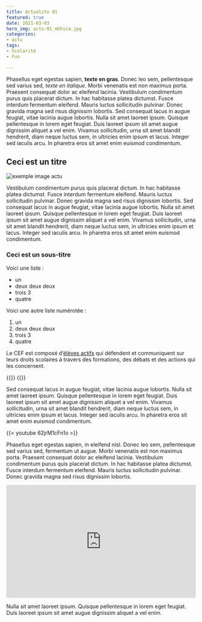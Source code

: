 ```yaml
---
title: Actualite 01
featured: true
date: 2021-03-03
hero_img: actu-01_mbhicm.jpg
categories:
- actu
tags:
- Scolarité
- Fun

---
```

Phasellus eget egestas sapien, **texte en gras**. Donec leo sem, pellentesque sed varius sed, *texte en italique*. Morbi venenatis est non maximus porta. Praesent consequat dolor ac eleifend lacinia. Vestibulum condimentum purus quis placerat dictum. In hac habitasse platea dictumst. Fusce interdum fermentum eleifend. Mauris luctus sollicitudin pulvinar. Donec gravida magna sed risus dignissim lobortis. Sed consequat lacus in augue feugiat, vitae lacinia augue lobortis. Nulla sit amet laoreet ipsum. Quisque pellentesque in lorem eget feugiat. Duis laoreet ipsum sit amet augue dignissim aliquet a vel enim. Vivamus sollicitudin, urna sit amet blandit hendrerit, diam neque luctus sem, in ultricies enim ipsum et lacus. Integer sed iaculis arcu. In pharetra eros sit amet enim euismod condimentum. 

## Ceci est un titre

![exemple image actu](https://res.cloudinary.com/cefasbl/image/upload/c_limit,dpr_auto,q_70,w_740,f_auto/actu-exemple_kshdd5.jpg)

Vestibulum condimentum purus quis placerat dictum. In hac habitasse platea dictumst. Fusce interdum fermentum eleifend. Mauris luctus sollicitudin pulvinar. Donec gravida magna sed risus dignissim lobortis. Sed consequat lacus in augue feugiat, vitae lacinia augue lobortis. Nulla sit amet laoreet ipsum. Quisque pellentesque in lorem eget feugiat. Duis laoreet ipsum sit amet augue dignissim aliquet a vel enim. Vivamus sollicitudin, urna sit amet blandit hendrerit, diam neque luctus sem, in ultricies enim ipsum et lacus. Integer sed iaculis arcu. In pharetra eros sit amet enim euismod condimentum. 

### Ceci est un sous-titre

Voici une liste :

- un
- deux deux deux
- trois 3
- quatre

Voici une autre liste numérotée :

1. un
2. deux deux deux
3. trois 3
4. quatre

Le CEF est composé d’[élèves actifs](https://www.google.com) qui défendent et communiquent sur leurs droits scolaires à travers des formations, des débats et des actions qui les concernent.

{{<bouton texte="Ceci est un bouton" lien="https://www.google.com">}}
{{<bouton texte="Ce bouton s'ouvre dans un nouvel onglet" lien="https://www.google.com" onglet="oui" >}}

Sed consequat lacus in augue feugiat, vitae lacinia augue lobortis. Nulla sit amet laoreet ipsum. Quisque pellentesque in lorem eget feugiat. Duis laoreet ipsum sit amet augue dignissim aliquet a vel enim. Vivamus sollicitudin, urna sit amet blandit hendrerit, diam neque luctus sem, in ultricies enim ipsum et lacus. Integer sed iaculis arcu. In pharetra eros sit amet enim euismod condimentum. 

{{< youtube 62jrM1cFn1o >}}

Phasellus eget egestas sapien, in eleifend nisl. Donec leo sem, pellentesque sed varius sed, fermentum ut augue. Morbi venenatis est non maximus porta. Praesent consequat dolor ac eleifend lacinia. Vestibulum condimentum purus quis placerat dictum. In hac habitasse platea dictumst. Fusce interdum fermentum eleifend. Mauris luctus sollicitudin pulvinar. Donec gravida magna sed risus dignissim lobortis.

<iframe width="100%" height="300" scrolling="no" frameborder="no" allow="autoplay" src="https://w.soundcloud.com/player/?url=https%3A//api.soundcloud.com/tracks/518077704&color=%23ff5500&auto_play=false&hide_related=false&show_comments=true&show_user=true&show_reposts=false&show_teaser=true&visual=true"></iframe>

Nulla sit amet laoreet ipsum. Quisque pellentesque in lorem eget feugiat. Duis laoreet ipsum sit amet augue dignissim aliquet a vel enim.